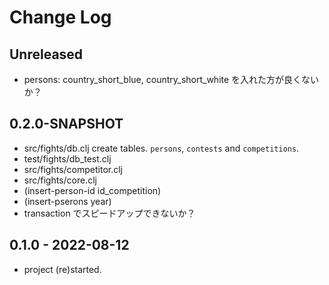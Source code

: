 # Change Log

## Unreleased
- persons: country_short_blue, country_short_white を入れた方が良くないか？

## 0.2.0-SNAPSHOT
- src/fights/db.clj create tables. `persons`, `contests` and `competitions`.
- test/fights/db_test.clj
- src/fights/competitor.clj
- src/fights/core.clj
- (insert-person-id id_competition)
- (insert-pserons year)
- transaction でスピードアップできないか？


## 0.1.0 - 2022-08-12
- project (re)started.

